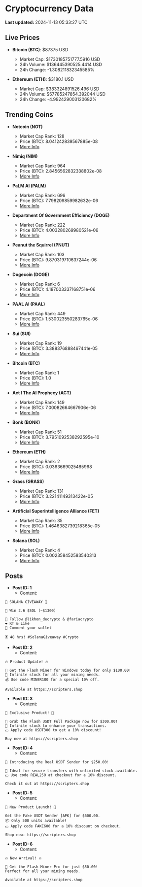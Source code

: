 # Cryptocurrency Data

**Last updated:** 2024-11-13 05:33:27 UTC

## Live Prices
- **Bitcoin (BTC)**: $87375 USD
  - Market Cap: $1730185751777.5916 USD
  - 24h Volume: $136445390525.4414 USD
  - 24h Change: -1.308211832345585%

- **Ethereum (ETH)**: $3180.1 USD
  - Market Cap: $383324891526.496 USD
  - 24h Volume: $57785247854.392044 USD
  - 24h Change: -4.992429003120682%

## Trending Coins
- **Notcoin (NOT)**
  - Market Cap Rank: 128
  - Price (BTC): 8.041242839567885e-08
  - [More Info](https://www.coingecko.com/en/coins/notcoin)

- **Nimiq (NIM)**
  - Market Cap Rank: 964
  - Price (BTC): 2.8456562832338802e-08
  - [More Info](https://www.coingecko.com/en/coins/nimiq)

- **PaLM AI (PALM)**
  - Market Cap Rank: 696
  - Price (BTC): 7.798209859982632e-06
  - [More Info](https://www.coingecko.com/en/coins/palm-ai)

- **Department Of Government Efficiency (DOGE)**
  - Market Cap Rank: 222
  - Price (BTC): 4.003280269980521e-06
  - [More Info](https://www.coingecko.com/en/coins/department-of-government-efficiency)

- **Peanut the Squirrel (PNUT)**
  - Market Cap Rank: 103
  - Price (BTC): 9.870319710637244e-06
  - [More Info](https://www.coingecko.com/en/coins/peanut-the-squirrel)

- **Dogecoin (DOGE)**
  - Market Cap Rank: 6
  - Price (BTC): 4.187003337168751e-06
  - [More Info](https://www.coingecko.com/en/coins/dogecoin)

- **PAAL AI (PAAL)**
  - Market Cap Rank: 449
  - Price (BTC): 1.530023550283765e-06
  - [More Info](https://www.coingecko.com/en/coins/paal-ai)

- **Sui (SUI)**
  - Market Cap Rank: 19
  - Price (BTC): 3.388376888467441e-05
  - [More Info](https://www.coingecko.com/en/coins/sui)

- **Bitcoin (BTC)**
  - Market Cap Rank: 1
  - Price (BTC): 1.0
  - [More Info](https://www.coingecko.com/en/coins/bitcoin)

- **Act I The AI Prophecy (ACT)**
  - Market Cap Rank: 149
  - Price (BTC): 7.00082664667906e-06
  - [More Info](https://www.coingecko.com/en/coins/act-i-the-ai-prophecy)

- **Bonk (BONK)**
  - Market Cap Rank: 51
  - Price (BTC): 3.7951092538292595e-10
  - [More Info](https://www.coingecko.com/en/coins/bonk)

- **Ethereum (ETH)**
  - Market Cap Rank: 2
  - Price (BTC): 0.0363669025485968
  - [More Info](https://www.coingecko.com/en/coins/ethereum)

- **Grass (GRASS)**
  - Market Cap Rank: 131
  - Price (BTC): 3.22141149313422e-05
  - [More Info](https://www.coingecko.com/en/coins/grass)

- **Artificial Superintelligence Alliance (FET)**
  - Market Cap Rank: 35
  - Price (BTC): 1.4646382739218365e-05
  - [More Info](https://www.coingecko.com/en/coins/artificial-superintelligence-alliance)

- **Solana (SOL)**
  - Market Cap Rank: 4
  - Price (BTC): 0.002358452583540313
  - [More Info](https://www.coingecko.com/en/coins/solana)

## Posts
- **Post ID: 1**
  - Content:
```
🚀 SOLANA GIVEAWAY 🚀

🎁 Win 2.6 $SOL (~$1300)

🤝 Follow @likhon_decrypto & @fariacrypto
❤️ RT & Like
💬 Comment your wallet

⏳ 48 hrs! #SolanaGiveaway #Crypto
```

- **Post ID: 2**
  - Content:
```
🔥 Product Update! 🔥

🚀 Get the Flash Miner for Windows today for only $100.00!
🔋 Infinite stock for all your mining needs.
💰 Use code MINER100 for a special 10% off.

Available at https://scripters.shop
```

- **Post ID: 3**
  - Content:
```
🎁 Exclusive Product! 🎁

💸 Grab the Flash USDT Full Package now for $300.00!
🎉 Infinite stock to enhance your transactions.
💵 Apply code USDT300 to get a 10% discount!

Buy now at https://scripters.shop
```

- **Post ID: 4**
  - Content:
```
💎 Introducing the Real USDT Sender for $250.00!

💼 Ideal for secure transfers with unlimited stock available.
💵 Use code REAL250 at checkout for a 10% discount.

Check it out at https://scripters.shop
```

- **Post ID: 5**
  - Content:
```
🚀 New Product Launch! 🚀

Get the Fake USDT Sender [APK] for $600.00.
📦 Only 500 units available!
💵 Apply code FAKE600 for a 10% discount on checkout.

Shop now: https://scripters.shop
```

- **Post ID: 6**
  - Content:
```
🔥 New Arrival! 🔥

💸 Get the Flash Miner Pro for just $50.00!
Perfect for all your mining needs.

Available at https://scripters.shop
```

